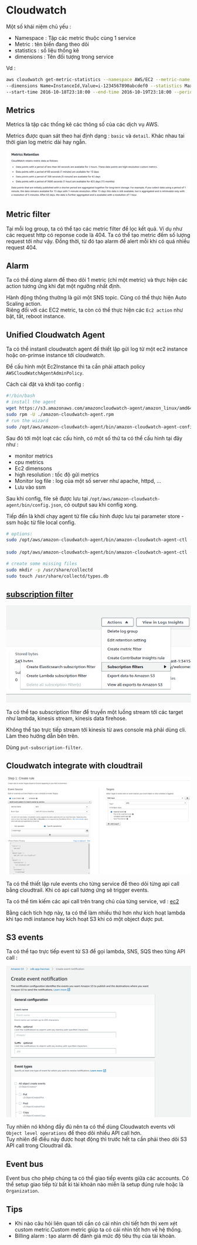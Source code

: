 # Cloudwatch  

Một số khái niệm chủ yếu :  

+ Namespace : Tập các metric thuộc cùng 1 service
+ Metric : tên biến đang theo dõi
+ statistics : số liệu thống kê
+ dimensions : Tên đối tượng trong service  

Vd :  

```bash
aws cloudwatch get-metric-statistics --namespace AWS/EC2 --metric-name CPUUtilization \
--dimensions Name=InstanceId,Value=i-1234567890abcdef0 --statistics Maximum \
--start-time 2016-10-18T23:18:00 --end-time 2016-10-19T23:18:00 --period 360
```

## Metrics  

Metrics là tập các thống kê các thông số của các dịch vụ AWS.  

Metrics được quan sát theo hai định dạng : `basic` và `detail`. Khác nhau tai thời gian log metric dài hay ngẵn.  

![img](img/2021-03-24-12-10-54.png)  

## Metric filter  

Tại mỗi log group, ta có thể tạo các metric filter để lọc kết quả. Ví dụ như các request http có reponse code là 404. Ta có thể tạo metric đếm số lượng request tới như vậy. Đồng thời, từ đó tạo alarm để alert mỗi khi có quá nhiều request 404.  

## Alarm  

Ta có thể dùng alarm để theo dõi 1 metric (chỉ một metric) và thực hiện các action tương ứng khi đạt một ngưỡng nhất định.  

Hành động thông thường là gửi một SNS topic. Cũng có thể thực hiện Auto Scaling action.  
Riêng đối với các EC2 metric, ta còn có thể thực hiện các `Ec2 action` như bật, tắt, reboot instance.  

## Unified Cloudwatch Agent  

Ta có thể instanll cloudwatch agent để thiết lập gửi log từ một ec2 instance hoặc on-primse instance tới cloudwatch.  

Để cấu hình một Ec2Instance thì ta cần phải attach policy `AWSCloudWatchAgentAdminPolicy`.  

Cách cài đặt và khởi tạo config :  

```bash
#!/bin/bash
# install the agent
wget https://s3.amazonaws.com/amazoncloudwatch-agent/amazon_linux/amd64/latest/amazon-cloudwatch-agent.rpm 
sudo rpm -U ./amazon-cloudwatch-agent.rpm
# run the wizard
sudo /opt/aws/amazon-cloudwatch-agent/bin/amazon-cloudwatch-agent-config-wizard
```

Sau đó tới một loạt các cấu hình, có một số thứ ta có thể cấu hình tại đây như :  

+ monitor metrics  
+ cpu metrics
+ Ec2 dimensons
+ high resolution : tốc độ gửi metrics
+ Monitor log file : log của một số server như apache, httpd, ...
+ Lưu vào ssm

Sau khi config, file sẽ được lưu tại `/opt/aws/amazon-cloudwatch-agent/bin/config.json`, có output sau khi config xong.  

Tiếp đến là khởi chạy agent từ file cấu hình được lưu tại parameter store - ssm hoặc từ file local config.  

```bash
# options:
sudo /opt/aws/amazon-cloudwatch-agent/bin/amazon-cloudwatch-agent-ctl -a fetch-config -m ec2 -c ssm:AmazonCloudWatch-linux -s

sudo /opt/aws/amazon-cloudwatch-agent/bin/amazon-cloudwatch-agent-ctl -a fetch-config -m ec2 -c file:/opt/aws/amazon-cloudwatch-agent/bin/config.json -s
```

```bash
# create some missing files
sudo mkdir -p /usr/share/collectd
sudo touch /usr/share/collectd/types.db
```

## [subscription filter](https://docs.aws.amazon.com/AmazonCloudWatch/latest/logs/SubscriptionFilters.html)  

![img](img/2021-03-24-15-02-57.png)

Ta có thể tạo subscription filter để truyền một luồng stream tới các target như lambda, kinesis stream, kinesis data firehose.  

Không thể tạo trực tiếp stream tới kinesis từ aws console mà phải dùng cli. Làm theo hướng dẫn bên trên.  

Dùng `put-subscription-filter`.  

## Cloudwatch integrate with cloudtrail  

![img](img/2021-03-24-20-59-33.png)  

Ta có thể thiết lập rule events cho từng service để theo dõi từng api call bằng cloudtrail. Khi có api call tương ứng sẽ trigger events.  

Ta có thể tìm kiếm các api call trên trang chủ của từng service, vd : [ec2](https://docs.aws.amazon.com/AWSEC2/latest/APIReference/API_Operations.html)  

Bằng cách tích hợp này, ta có thể làm nhiều thứ hơn như kích hoạt lambda khi tạo mới instance hay kích hoạt S3 khi có một object được put.  

## S3 events  

Ta có thể tạo trực tiếp event từ S3 để gọi lambda, SNS, SQS theo từng API call :  

![img](img/2021-03-24-21-10-33.png)  

Tuy nhiên nó không đầy đủ nên ta có thể dùng Cloudwatch events với `Object level operations` để theo dõi nhiều API call hơn.  
Tuy nhiên để điều này được hoạt động thì trước hết ta cần phải theo dõi S3 API call trong Cloudtrail đã.  

## Event bus  

Event bus cho phép chúng ta có thể giao tiếp events giữa các accounts. Có thể setup giao tiếp từ bất kì tài khoản nào miễn là setup đúng rule hoặc là `Organization`.    

## Tips  

+ Khi nào câu hỏi liên quan tới cần có cái nhìn chi tiết hơn thì xem xét custom metric.Custom metric giúp ta có cái nhìn tốt hơn về hệ thống. 
+ Billing alarm : tạo alarm để đánh giá mức độ tiêu thụ của tài khoản.  
